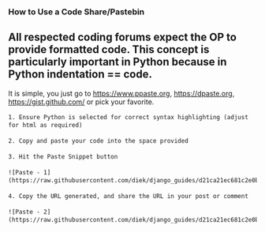 ### How to Use a Code Share/Pastebin

## All respected coding forums expect the OP to provide formatted code. This concept is particularly important in Python because in Python indentation == code.

It is simple, you just go to https://www.ppaste.org, https://dpaste.org, https://gist.github.com/ or pick your favorite. 

    1. Ensure Python is selected for correct syntax highlighting (adjust for html as required)
    
    2. Copy and paste your code into the space provided
    
    3. Hit the Paste Snippet button
    
    ![Paste - 1](https://raw.githubusercontent.com/diek/django_guides/d21ca21ec681c2e0bee73240e06ef1196f835f20/img/dpaste_1.png)
    
    4. Copy the URL generated, and share the URL in your post or comment
    
    ![Paste - 2](https://raw.githubusercontent.com/diek/django_guides/d21ca21ec681c2e0bee73240e06ef1196f835f20/img/dpaste_2.png)
